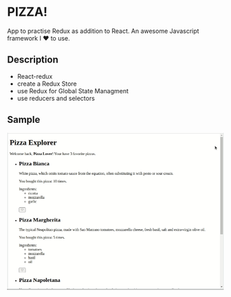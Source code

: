 # PIZZA!

App to practise Redux as addition to React. An awesome Javascript framework I ❤️ to use. 

## Description 

- React-redux 
- create a Redux Store 
- use Redux for Global State Managment
- use reducers and selectors 

## Sample 

![App demo](https://github.com/reneeduijzers/PIZZA/blob/master/README_assets/PIZZA!.gif)
